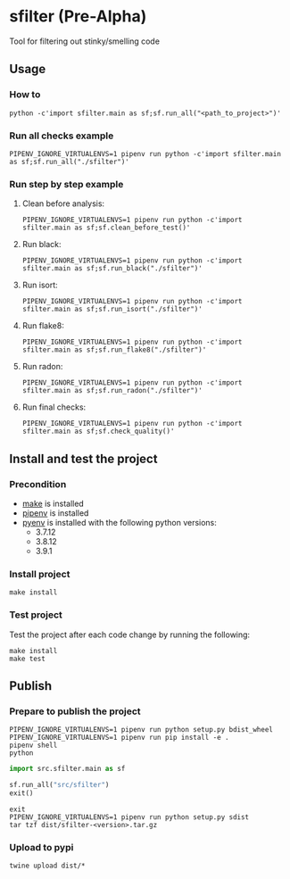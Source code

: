 # sfilter (Pre-Alpha)

Tool for filtering out stinky/smelling code

## Usage

### How to

```shell
python -c'import sfilter.main as sf;sf.run_all("<path_to_project>")'
```

### Run all checks example

```shell
PIPENV_IGNORE_VIRTUALENVS=1 pipenv run python -c'import sfilter.main as sf;sf.run_all("./sfilter")'
```

### Run step by step example

1. Clean before analysis:
    ```shell
    PIPENV_IGNORE_VIRTUALENVS=1 pipenv run python -c'import sfilter.main as sf;sf.clean_before_test()'
    ```
1. Run black:
    ```shell
    PIPENV_IGNORE_VIRTUALENVS=1 pipenv run python -c'import sfilter.main as sf;sf.run_black("./sfilter")'
    ```
1. Run isort:
    ```shell
    PIPENV_IGNORE_VIRTUALENVS=1 pipenv run python -c'import sfilter.main as sf;sf.run_isort("./sfilter")'
    ```
1. Run flake8:
    ```shell
    PIPENV_IGNORE_VIRTUALENVS=1 pipenv run python -c'import sfilter.main as sf;sf.run_flake8("./sfilter")'
    ```
1. Run radon:
    ```shell
    PIPENV_IGNORE_VIRTUALENVS=1 pipenv run python -c'import sfilter.main as sf;sf.run_radon("./sfilter")'
    ```
1. Run final checks:
    ```shell
    PIPENV_IGNORE_VIRTUALENVS=1 pipenv run python -c'import sfilter.main as sf;sf.check_quality()'
    ```

## Install and test the project

### Precondition

- [make](https://www.gnu.org/software/make/) is installed
- [pipenv](https://pipenv.pypa.io/en/latest/#install-pipenv-today) is installed
- [pyenv](https://github.com/pyenv/pyenv#installation) 
  is installed with the following python versions:
    - 3.7.12
    - 3.8.12
    - 3.9.1

### Install project

```shell
make install
```

### Test project

Test the project after each code change by running the following:

```shell
make install
make test
```

## Publish

### Prepare to publish the project

```shell
PIPENV_IGNORE_VIRTUALENVS=1 pipenv run python setup.py bdist_wheel
PIPENV_IGNORE_VIRTUALENVS=1 pipenv run pip install -e .
pipenv shell
python
```

```python
import src.sfilter.main as sf

sf.run_all("src/sfilter")
exit()
```

```shell
exit
PIPENV_IGNORE_VIRTUALENVS=1 pipenv run python setup.py sdist
tar tzf dist/sfilter-<version>.tar.gz 
```

### Upload to pypi

```shell
twine upload dist/*
```

